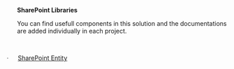 ﻿<html>

<head>
<meta http-equiv=Content-Type content="text/html; charset=Windows-1254">
<meta name=Generator content="Microsoft Word 15 (filtered)">


</head>

<body lang=TR link="#0563C1" vlink="#954F72">

<div class=WordSection1>

<p class=MsoNormal><b>SharePoint Libraries</b></p>

<p class=MsoNormal>You can find usefull components in this solution and the
documentations are added individually in each project. </p>

<p class=MsoNormal>&nbsp;</p>

<p class=MsoListParagraph style='text-indent:-18.0pt'><span style='font-family:
Symbol'>·<span style='font:7.0pt "Times New Roman"'>&nbsp;&nbsp;&nbsp;&nbsp;&nbsp;&nbsp;&nbsp;&nbsp;
</span></span><a
href="https://github.com/taylancelebioglu/SPLibraries/tree/master/SharePoint.Libraries/SharePoint.Libraries.Entity">SharePoint
Entity</a></p>

</div>

</body>

</html>
